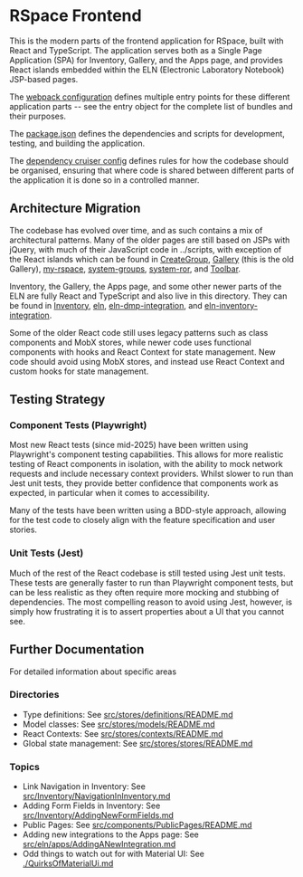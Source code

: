 # RSpace Frontend

This is the modern parts of the frontend application for RSpace, built with
React and TypeScript. The application serves both as a Single Page Application
(SPA) for Inventory, Gallery, and the Apps page, and provides React islands
embedded within the ELN (Electronic Laboratory Notebook) JSP-based pages.

The [webpack configuration](./webpack.config.js) defines multiple entry points
for these different application parts -- see the entry object for the complete
list of bundles and their purposes.

The [package.json](./package.json) defines the dependencies and scripts for
development, testing, and building the application.

The [dependency cruiser config](./dependency-cruiser.js) defines rules for
how the codebase should be organised, ensuring that where code is shared between
different parts of the application it is done so in a controlled manner.

## Architecture Migration

The codebase has evolved over time, and as such contains a mix of architectural
patterns. Many of the older pages are still based on JSPs with jQuery, with much
of their JavaScript code in ../scripts, with exception of the React islands
which can be found in [CreateGroup](./src/CreateGroup), [Gallery](./src/Gallery)
(this is the old Gallery), [my-rspace](./src/my-rspace),
[system-groups](./src/system-groups), [system-ror](./src/system-ror), and
[Toolbar](./src/Toolbar).

Inventory, the Gallery, the Apps page, and some other newer parts of the ELN are
fully React and TypeScript and also live in this directory. They can be found in
[Inventory](./src/Inventory), [eln](./src/eln),
[eln-dmp-integration](./src/eln-dmp-integration), and
[eln-inventory-integration](./src/eln-inventory-integration).

Some of the older React code still uses legacy patterns such as class components
and MobX stores, while newer code uses functional components with hooks and React
Context for state management. New code should avoid using MobX stores, and
instead use React Context and custom hooks for state management.

## Testing Strategy

### Component Tests (Playwright)
Most new React tests (since mid-2025) have been written using Playwright's
component testing capabilities. This allows for more realistic testing of React
components in isolation, with the ability to mock network requests and include
necessary context providers. Whilst slower to run than Jest unit tests, they
provide better confidence that components work as expected, in particular when
it comes to accessibility.

Many of the tests have been written using a BDD-style approach, allowing for
the test code to closely align with the feature specification and user stories.

### Unit Tests (Jest)
Much of the rest of the React codebase is still tested using Jest unit tests. These
tests are generally faster to run than Playwright component tests, but can be
less realistic as they often require more mocking and stubbing of dependencies.
The most compelling reason to avoid using Jest, however, is simply how
frustrating it is to assert properties about a UI that you cannot see.

## Further Documentation

For detailed information about specific areas

### Directories
- Type definitions: See [src/stores/definitions/README.md](src/stores/definitions/README.md)
- Model classes: See [src/stores/models/README.md](src/stores/models/README.md)
- React Contexts: See [src/stores/contexts/README.md](src/stores/contexts/README.md)
- Global state management: See [src/stores/stores/README.md](src/stores/stores/README.md)

### Topics
- Link Navigation in Inventory: See [src/Inventory/NavigationInInventory.md](src/Inventory/NavigationInInventory.md)
- Adding Form Fields in Inventory: See [src/Inventory/AddingNewFormFields.md](src/Inventory/AddingNewFormFields.md)
- Public Pages: See [src/components/PublicPages/README.md](src/components/PublicPages/README.md)
- Adding new integrations to the Apps page: See [src/eln/apps/AddingANewIntegration.md](src/eln/apps/AddingANewIntegration.md)
- Odd things to watch out for with Material UI: See [./QuirksOfMaterialUi.md](./QuirksOfMaterialUi.md)
